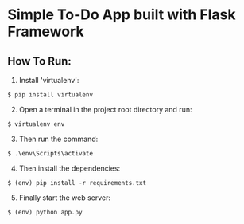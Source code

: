 # Simple To-Do App built with Flask Framework

## How To Run:
1. Install 'virtualenv':
```
$ pip install virtualenv
```

2. Open a terminal in the project root directory and run: 
```
$ virtualenv env
```

3. Then run the command:
```
$ .\env\Scripts\activate
```

4. Then install the dependencies: 
```
$ (env) pip install -r requirements.txt
```

5. Finally start the web server:
```
$ (env) python app.py
```
